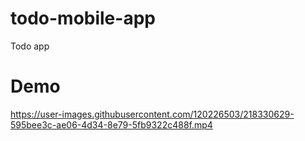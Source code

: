 # todo-mobile-app
Todo app
# Demo 
https://user-images.githubusercontent.com/120226503/218330629-595bee3c-ae06-4d34-8e79-5fb9322c488f.mp4
